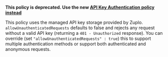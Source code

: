 **This policy is deprecated. Use the new [API Key Authentication policy instead](https://zuplo.com/docs/policies/api-key-inbound)**

This policy uses the managed API key storage provided by Zuplo. `allowUnauthenticatedRequests` defaults to false and rejects any request without a valid API key (returning a `401 - Unauthorized` response). You can override (set `"allowUnauthenticatedRequests" : true`) this to support multiple authentication methods or support both authenticated and anonymous requests.
